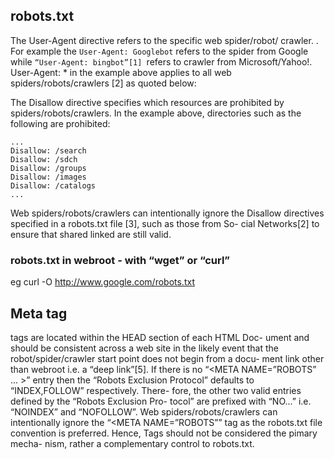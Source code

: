 ## robots.txt

The User-Agent directive refers to the specific web spider/robot/
crawler. .
For example the ```User-Agent: Googlebot``` refers to the spider
from Google while ```“User-Agent: bingbot”[1] ```refers to crawler from
Microsoft/Yahoo!. User-Agent: * in the example above applies to all
web spiders/robots/crawlers [2] as quoted below:

The Disallow directive specifies which resources are prohibited by
spiders/robots/crawlers. In the example above, directories such as
the following are prohibited:
```
...
Disallow: /search
Disallow: /sdch
Disallow: /groups
Disallow: /images
Disallow: /catalogs
...
```
Web spiders/robots/crawlers can intentionally ignore the Disallow
directives specified in a robots.txt file [3], such as those from So-
cial Networks[2] to ensure that shared linked are still valid.

### robots.txt in webroot - with “wget” or “curl”
eg curl -O http://www.google.com/robots.txt

## Meta tag
<META> tags are located within the HEAD section of each HTML Doc-
ument and should be consistent across a web site in the likely event
that the robot/spider/crawler start point does not begin from a docu-
ment link other than webroot i.e. a “deep link”[5].
If there is no “<META NAME=”ROBOTS” ... >” entry then the “Robots
Exclusion Protocol” defaults to “INDEX,FOLLOW” respectively. There-
fore, the other two valid entries defined by the “Robots Exclusion Pro-
tocol” are prefixed with “NO...” i.e. “NOINDEX” and “NOFOLLOW”.
Web spiders/robots/crawlers can intentionally ignore the “<META
NAME=”ROBOTS”” tag as the robots.txt file convention is preferred.
Hence, <META> Tags should not be considered the pimary mecha-
nism, rather a complementary control to robots.txt.
  
  
